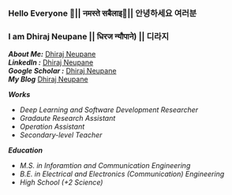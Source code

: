 ### Hello Everyone 👋|| नमस्ते  सबैलाइ🙏|| 안녕하세요 여러분 
### I am Dhiraj Neupane || धिरज न्यौपाने) || 디라지
***About Me:*** <a href= "https://about.me/dhirajneupane/"> Dhiraj Neupane</a> <br/>
***LinkedIn :*** <a href= "https://www.linkedin.com/in/dhiraj-neupane-6b3089113/?originalSubdomain=kr"> Dhiraj Neupane</a> <br/>
***Google Scholar :*** <a href= "https://scholar.google.com/citations?user=KtSkA68AAAAJ&hl=en"> Dhiraj Neupane</a> <br/>
***My Blog*** <a href = "https://dhirajneupane.github.io"> Dhiraj Neupane</a> <br/>

***Works***<br/>
- *Deep Learning and Software Development Researcher* <br/>
- *Gradaute Research Assistant* <br/>
- *Operation Assistant* <br/>
- *Secondary-level Teacher* <br/>
<!-- and --->
***Education*** <br/>
- *M.S. in Inforamtion and Communication Engineering* <br/>
- *B.E. in Electrical and Electronics (Communication) Engineering* <br/>
- *High School (+2 Science)* <br/>

<!-- ***Publications*** <br/> -->


<!--
**dhirajneupane/dhirajNeupane** is a ✨ _special_ ✨ repository because its `README.md` (this file) appears on your GitHub profile.

Here are some ideas to get you started:

- 🔭 I’m currently working on
- 🌱 I’m currently learning ...
- 👯 I’m looking to collaborate on ...
- 🤔 I’m looking for help with ...
- 💬 Ask me about ...
- 📫 How to reach me: ...
- 😄 Pronouns: ...
- ⚡ Fun fact: ...


